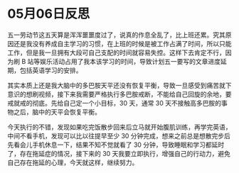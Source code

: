 # 05月06日反思

五一劳动节这五天算是浑浑噩噩度过了，说真的作息全乱了，比上班还累。究其原因还是我没有养成自主学习的习惯，在上班的时候是被工作占满了时间，所以只能工作，但是我一旦拥有大段可自己支配的时间就容易失控。这样下去肯定不行，因为刷 B 站等娱乐活动占用了我本该学习的时间，导致计划五一要写的文章进度延期，包括英语学习的安排。

其实本质上还是我大脑中的多巴胺天平还没有恢复平衡，导致一旦感受到痛苦就下意识的想刷视频，接下来我需要严格执行多巴胺戒断，不能给自己回旋的余地，要戒就戒的彻底。先给自己定一个小目标，30 天，通常 30 天不接触高多巴胺的事物之后，脑中的天平会恢复平衡。

今天执行的不错，发现如果吃完饭散步回来后立马就开始腹肌训练，再学完英语，中间不看手机，发现可以比以往提早至少 30 分钟完成，想来之前总是想散完步后先看会儿手机休息一下，结果不知不觉就看了 30 分钟，导致睡眠和学习都延时了，存在拖延症的情况，接下来的 30 天我要立即执行，增强自己的行动力，避免自己存在拖延的心理，今天就这样，继续努力。